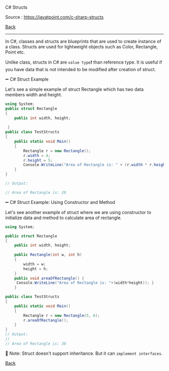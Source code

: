 C# Structs

Source : https://javatpoint.com/c-sharp-structs

[Back](../readme.md)

---

In C#, classes and structs are blueprints that are used to create instance of a class. Structs are used for lightweight objects such as Color, Rectangle, Point etc.

 Unlike class, structs in C# are `value type`❗ than reference type. It is useful if you have data that is not intended to be modified after creation of struct.

➖ C# Struct Example

Let's see a simple example of struct Rectangle which has two data members width and height.

```cs
using System;  
public struct Rectangle  
{  
    public int width, height;  
  
 }  
public class TestStructs  
{  
    public static void Main()  
    {  
        Rectangle r = new Rectangle();  
        r.width = 4;  
        r.height = 5;  
        Console.WriteLine("Area of Rectangle is: " + (r.width * r.height));  
    }  
}  

// Output:

// Area of Rectangle is: 20

```

➖ C# Struct Example: Using Constructor and Method

Let's see another example of struct where we are using constructor to initialize data and method to calculate area of rectangle.

```cs
using System;  

public struct Rectangle  
{  
    public int width, height;  
  
    public Rectangle(int w, int h)  
    {  
        width = w;  
        height = h;  
    }  
    public void areaOfRectangle() {   
     Console.WriteLine("Area of Rectangle is: "+(width*height)); }  
    }

public class TestStructs  
{  
    public static void Main()  
    {  
        Rectangle r = new Rectangle(5, 6);  
        r.areaOfRectangle();  
    }  
}  
// Output:
// 
// Area of Rectangle is: 30

```

📝 Note: Struct doesn't support inheritance. But it can `implement interfaces`.

[Back](../readme.md)